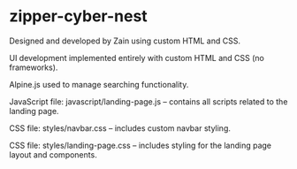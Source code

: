 # zipper-cyber-nest
Designed and developed by Zain using custom HTML and CSS.

UI development implemented entirely with custom HTML and CSS (no frameworks).

Alpine.js used to manage searching functionality.

JavaScript file: javascript/landing-page.js – contains all scripts related to the landing page.

CSS file: styles/navbar.css – includes custom navbar styling.

CSS file: styles/landing-page.css – includes styling for the landing page layout and components.

